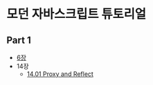 # 모던 자바스크립트 튜토리얼

## Part 1

- [6장](./06-00-advanced-working-with-functions.md)
- 14장
  - [14.01 Proxy and Reflect](./14-01-proxy-and-reflect.md)
